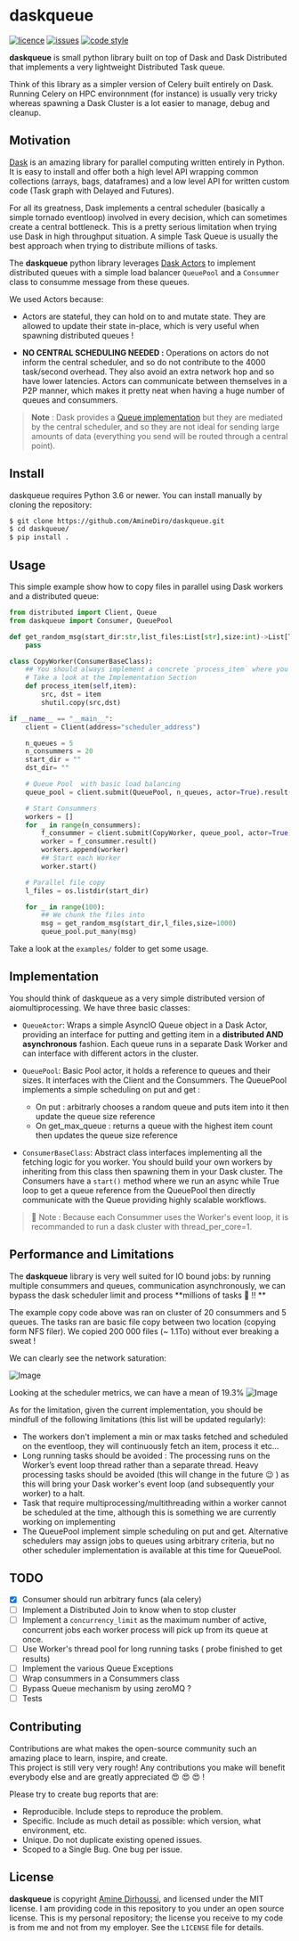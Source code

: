 daskqueue
===============

[![licence](https://img.shields.io/github/license/AmineDiro/daskqueue)](https://github.com/AmineDiro/daskqueue/blob/main/LICENSE.md)
[![issues](https://img.shields.io/github/issues/AmineDiro/daskqueue)](https://github.com/AmineDiro/daskqueue/issues)
[![code style](https://img.shields.io/badge/code%20style-black-000000.svg)](https://github.com/ambv/black)

**daskqueue** is small python library built on top of Dask and Dask Distributed that implements a very lightweight Distributed Task queue. 

Think of this library as a simpler version of Celery built entirely on Dask. Running Celery on HPC environnment (for instance) is usually very tricky whereas spawning a Dask Cluster is a lot easier to manage, debug and cleanup.

Motivation
-------

[Dask](https://docs.dask.org/en/stable/) is an amazing library for parallel computing written entirely in Python. It is easy to install and offer both a high level API wrapping common collections (arrays, bags, dataframes) and a low level API for written custom code (Task graph with Delayed and Futures). 

For all its greatness, Dask implements a central scheduler (basically a simple tornado eventloop) involved in every decision, which can sometimes create a central bottleneck. This is a pretty serious limitation when trying use Dask in high throughput situation. A simple Task Queue is usually the best approach when trying to distribute millions of tasks. 

The **daskqueue** python library leverages [Dask Actors](https://distributed.dask.org/en/stable/actors.html) to implement distributed queues with a simple load balancer `QueuePool` and a `Consummer` class to consumme message from these queues.

We used Actors because:

- Actors are stateful, they  can hold on to and mutate state. They are allowed to update their state in-place, which is very useful when spawning distributed queues ! 

- **NO CENTRAL SCHEDULING NEEDED :** Operations on actors do not inform the central scheduler, and so do not contribute to the 4000 task/second overhead. They also avoid an extra network hop and so have lower latencies. Actors can communicate between themselves in a P2P manner, which makes it pretty neat when having a huge number of queues and consummers.

> **Note** :  Dask provides a [Queue implementation](https://docs.dask.org/en/stable/futures.html?highlight=queue#queues) but they are mediated by the central scheduler, and so they are not ideal for sending large amounts of data (everything you send will be routed through a central point). 


Install
-------

daskqueue requires Python 3.6 or newer.
You can install manually by cloning the repository:

```bash
$ git clone https://github.com/AmineDiro/daskqueue.git
$ cd daskqueue/
$ pip install .
```


Usage
-----


This simple example show how to copy files in parallel using Dask workers and a distributed queue:

```python
from distributed import Client, Queue
from daskqueue import Consumer, QueuePool

def get_random_msg(start_dir:str,list_files:List[str],size:int)->List[Tuple[str,str]]: 
    pass

class CopyWorker(ConsumerBaseClass):
    ## You should always implement a concrete `process_item` where you define your processing code. 
    # Take a look at the Implementation Section
    def process_item(self,item):
        src, dst = item
        shutil.copy(src,dst)

if __name__ == "__main__":
    client = Client(address="scheduler_address")

    n_queues = 5 
    n_consummers = 20 
    start_dir = ""
    dst_dir= ""

    # Queue Pool  with basic load balancing
    queue_pool = client.submit(QueuePool, n_queues, actor=True).result()

    # Start Consummers
    workers = []
    for _ in range(n_consummers):
        f_consummer = client.submit(CopyWorker, queue_pool, actor=True)
        worker = f_consummer.result()
        workers.append(worker)
        ## Start each Worker
        worker.start()

    # Parallel file copy
    l_files = os.listdir(start_dir)

    for _ in range(100):
        ## We chunk the files into 
        msg = get_random_msg(start_dir,l_files,size=1000)
        queue_pool.put_many(msg)
```

Take a look at the `examples/` folder to get some usage.


Implementation  
-------
You should think of daskqueue as a very simple distributed version of aiomultiprocessing. We have three basic classes: 
- `QueueActor`: Wraps a simple AsyncIO Queue object in a Dask Actor, providing an interface for putting and getting item in a **distributed AND asynchronous** fashion. Each queue runs in a separate Dask Worker and can interface with different actors in the cluster.
- `QueuePool`: Basic Pool actor, it holds a reference to queues and their sizes. It interfaces with the Client and the Consummers. The QueuePool implements a simple scheduling on put and get :
    - On put : arbitrarly  chooses a random queue and puts item into it  then update the queue size reference
    - On get_max_queue : returns a queue with the highest item count then updates the queue size reference

- `ConsumerBaseClass`: Abstract class interfaces implementing all the fetching logic for you worker. You should build your own workers by inheriting from this class then spawning them in your Dask cluster. The Consumers have a `start()` method where we run an async while True loop to get a queue reference from the QueuePool then directly communicate with the Queue providing highly scalable workflows.

> 🚩 Note : Because each Consummer uses the Worker's event loop, it is recommanded to run a dask cluster with thread_per_core=1. 

Performance and Limitations
-------
The **daskqueue** library is very well suited for IO bound jobs: by running multiple consummers and queues, communication asynchronously, we can bypass the dask scheduler limit and process **millions of tasks 🥰 !! ** 

The example copy code above was ran on cluster of 20 consummers and 5 queues. The tasks ran are basic file copy between two location (copying form NFS filer). We copied 200 000 files (~ 1.1To) without ever breaking a sweat !

We can clearly see the network saturation: 

![Image](figures/copy%20async.PNG)

Looking at the scheduler metrics, we can have a mean of 19.3% 
![Image](figures/copy%20async3.PNG)

As for the limitation, given the current implementation, you should be mindfull of the following limitations (this list will be updated regularly): 
- The workers don't implement a min or max tasks fetched and scheduled on the eventloop, they will continuously fetch an item, process it etc...
- Long running tasks should be avoided : The processing runs on the Worker’s event loop thread rather than a separate thread. Heavy processing tasks should be avoided (this will change in the future 😉 ) as this will bring your Dask worker's event loop (and subsequently your worker) to a halt.
- Task that require multiprocessing/multithreading within a worker cannot be scheduled at the time, although this is something we are currently working on implementing
- The QueuePool implement simple scheduling on put and get. Alternative schedulers may assign jobs to queues using arbitrary criteria, but no other scheduler implementation is available at this time for QueuePool.

TODO
-------
- [x] Consumer should run arbitrary funcs (ala celery)
- [ ] Implement a Distributed Join to know when to stop cluster
- [ ] Implement a `concurrency_limit` as the maximum number of active, concurrent jobs each worker process will pick up from its queue at once.
- [ ] Use Worker's thread pool for long running tasks ( probe finished to get results)
- [ ] Implement the various Queue Exceptions
- [ ] Wrap consummers in a Consummers class
- [ ] Bypass Queue mechanism by using zeroMQ ?
- [ ] Tests 

Contributing
--------------
Contributions are what makes the open-source community such an amazing place to learn, inspire, and create.  
This project is still very very rough! Any contributions you make will benefit everybody else and are greatly appreciated  😍 😍 😍 ! 

Please try to create bug reports that are:

- Reproducible. Include steps to reproduce the problem.
- Specific. Include as much detail as possible: which version, what environment, etc.
- Unique. Do not duplicate existing opened issues.
- Scoped to a Single Bug. One bug per issue.

License
-------

**daskqueue** is copyright [Amine Dirhoussi](https://jreese.sh), and licensed under
the MIT license.  I am providing code in this repository to you under an open
source license.  This is my personal repository; the license you receive to
my code is from me and not from my employer. See the `LICENSE` file for details.


